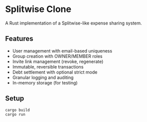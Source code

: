 # Splitwise Clone

A Rust implementation of a Splitwise-like expense sharing system.

## Features
- User management with email-based uniqueness
- Group creation with OWNER/MEMBER roles
- Invite link management (revoke, regenerate)
- Immutable, reversible transactions
- Debt settlement with optional strict mode
- Granular logging and auditing
- In-memory storage (for testing)

## Setup
```bash
cargo build
cargo run